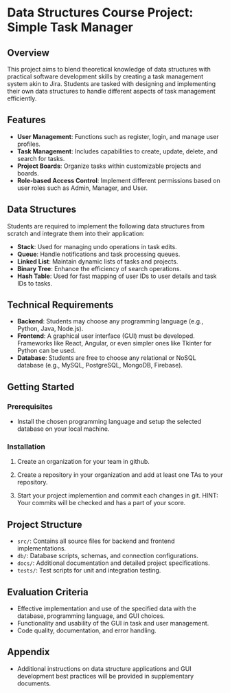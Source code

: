 
# Data Structures Course Project: Simple Task Manager

## Overview
This project aims to blend theoretical knowledge of data structures with practical software development skills by creating a task management system akin to Jira. Students are tasked with designing and implementing their own data structures to handle different aspects of task management efficiently.

## Features
- **User Management**: Functions such as register, login, and manage user profiles.
- **Task Management**: Includes capabilities to create, update, delete, and search for tasks.
- **Project Boards**: Organize tasks within customizable projects and boards.
- **Role-based Access Control**: Implement different permissions based on user roles such as Admin, Manager, and User.

## Data Structures
Students are required to implement the following data structures from scratch and integrate them into their application:
- **Stack**: Used for managing undo operations in task edits.
- **Queue**: Handle notifications and task processing queues.
- **Linked List**: Maintain dynamic lists of tasks and projects.
- **Binary Tree**: Enhance the efficiency of search operations.
- **Hash Table**: Used for fast mapping of user IDs to user details and task IDs to tasks.

## Technical Requirements
- **Backend**: Students may choose any programming language (e.g., Python, Java, Node.js).
- **Frontend**: A graphical user interface (GUI) must be developed. Frameworks like React, Angular, or even simpler ones like Tkinter for Python can be used.
- **Database**: Students are free to choose any relational or NoSQL database (e.g., MySQL, PostgreSQL, MongoDB, Firebase).

## Getting Started
### Prerequisites
- Install the chosen programming language and setup the selected database on your local machine.

### Installation
1. Create an organization for your team in github.

2. Create a repository in your organization and add at least one TAs to your repository.

3. Start your project implemention and commit each changes in git. 
HINT: Your commits will be checked and has a part of your score.


## Project Structure
- `src/`: Contains all source files for backend and frontend implementations.
- `db/`: Database scripts, schemas, and connection configurations.
- `docs/`: Additional documentation and detailed project specifications.
- `tests/`: Test scripts for unit and integration testing.

## Evaluation Criteria
- Effective implementation and use of the specified data with the database, programming language, and GUI choices.
- Functionality and usability of the GUI in task and user management.
- Code quality, documentation, and error handling.

## Appendix
- Additional instructions on data structure applications and GUI development best practices will be provided in supplementary documents.
